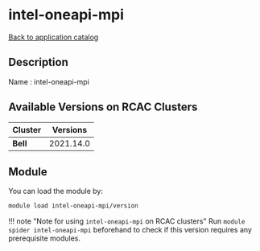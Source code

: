 # intel-oneapi-mpi

[Back to application catalog](../app_catalog.md)

## Description
Name   : intel-oneapi-mpi

## Available Versions on RCAC Clusters
|Cluster|Versions|
|---|---|
|**Bell**|2021.14.0|

## Module
You can load the module by:

```bash
module load intel-oneapi-mpi/version
```

!!! note "Note for using `intel-oneapi-mpi` on RCAC clusters"
    Run `module spider intel-oneapi-mpi` beforehand to check if this version requires any prerequisite modules.
